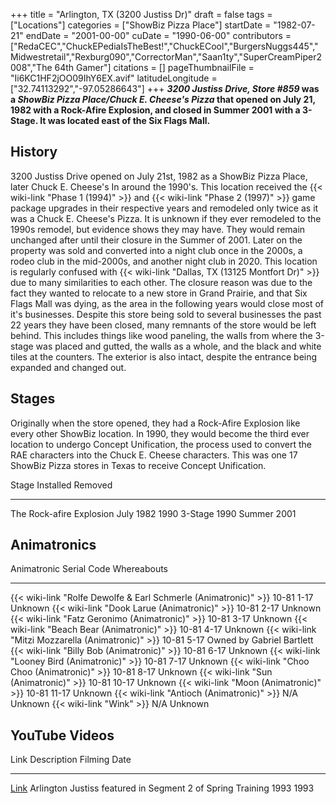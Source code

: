 +++
title = "Arlington, TX (3200 Justiss Dr)"
draft = false
tags = ["Locations"]
categories = ["ShowBiz Pizza Place"]
startDate = "1982-07-21"
endDate = "2001-00-00"
cuDate = "1990-06-00"
contributors = ["RedaCEC","ChuckEPediaIsTheBest!","ChuckECool","BurgersNuggs445","Midwestretail","Rexburg090","CorrectorMan","Saan1ty","SuperCreamPiper2008","The 64th Gamer"]
citations = []
pageThumbnailFile = "Ii6KC1HF2jOO09IhY6EX.avif"
latitudeLongitude = ["32.74113292","-97.05286643"]
+++
***3200 Justiss Drive, Store #859* was a *ShowBiz Pizza Place/Chuck E. Cheese's Pizza* that opened on July 21, 1982 with a Rock-Afire Explosion, and closed in Summer 2001 with a 3-Stage. It was located east of the Six Flags Mall.**

## History

3200 Justiss Drive opened on July 21st, 1982 as a ShowBiz Pizza Place, later Chuck E. Cheese's In around the 1990's. This location received the {{< wiki-link "Phase 1 (1994)" >}} and {{< wiki-link "Phase 2 (1997)" >}} game package upgrades in their respective years and remodeled only twice as it was a Chuck E. Cheese's Pizza. It is unknown if they ever remodeled to the 1990s remodel, but evidence shows they may have.
They would remain unchanged after until their closure in the Summer of 2001. Later on the property was sold and converted into a night club once in the 2000s, a rodeo club in the mid-2000s, and another night club in 2020. This location is regularly confused with {{< wiki-link "Dallas, TX (13125 Montfort Dr)" >}} due to many similarities to each other. The closure reason was due to the fact they wanted to relocate to a new store in Grand Prairie, and that Six Flags Mall was dying, as the area in the following years would close most of it's businesses.
Despite this store being sold to several businesses the past 22 years they have been closed, many remnants of the store would be left behind. This includes things like wood paneling, the walls from where the 3-stage was placed and gutted, the walls as a whole, and the black and white tiles at the counters. The exterior is also intact, despite the entrance being expanded and changed out.

## Stages

Originally when the store opened, they had a Rock-Afire Explosion like every other ShowBiz location. In 1990, they would become the third ever location to undergo Concept Unification, the process used to convert the RAE characters into the Chuck E. Cheese characters. This was one 17 ShowBiz Pizza stores in Texas to receive Concept Unification.

  Stage                      Installed   Removed
  -------------------------- ----------- -------------
  The Rock-afire Explosion   July 1982   1990
  3-Stage                    1990        Summer 2001

## Animatronics

  Animatronic                                                           Serial Code   Whereabouts
  --------------------------------------------------------------------- ------------- ---------------------------
  {{< wiki-link "Rolfe Dewolfe & Earl Schmerle (Animatronic)" >}}   10-81 1-17    Unknown
  {{< wiki-link "Dook Larue (Animatronic)" >}}                      10-81 2-17    Unknown
  {{< wiki-link "Fatz Geronimo (Animatronic)" >}}                   10-81 3-17    Unknown
  {{< wiki-link "Beach Bear (Animatronic)" >}}                      10-81 4-17    Unknown
  {{< wiki-link "Mitzi Mozzarella (Animatronic)" >}}                10-81 5-17    Owned by Gabriel Bartlett
  {{< wiki-link "Billy Bob (Animatronic)" >}}                       10-81 6-17    Unknown
  {{< wiki-link "Looney Bird (Animatronic)" >}}                     10-81 7-17    Unknown
  {{< wiki-link "Choo Choo (Animatronic)" >}}                       10-81 8-17    Unknown
  {{< wiki-link "Sun (Animatronic)" >}}                             10-81 10-17   Unknown
  {{< wiki-link "Moon (Animatronic)" >}}                            10-81 11-17   Unknown
  {{< wiki-link "Antioch (Animatronic)" >}}                         N/A           Unknown
  {{< wiki-link "Wink" >}}                                          N/A           Unknown

## YouTube Videos

  Link                                         Description                                                       Filming Date
  -------------------------------------------- ----------------------------------------------------------------- --------------
  [Link](https://youtu.be/ZNH9dupTBng?t=271)   Arlington Justiss featured in Segment 2 of Spring Training 1993   1993
